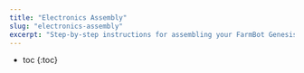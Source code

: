 ```yaml
---
title: "Electronics Assembly"
slug: "electronics-assembly"
excerpt: "Step-by-step instructions for assembling your FarmBot Genesis V0.7 Electronics"
---
```


* toc
{:toc}

